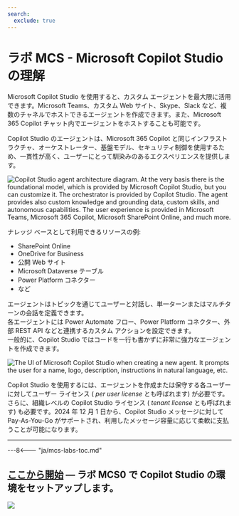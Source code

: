 ```yaml
---
search:
  exclude: true
---
```

# ラボ MCS - Microsoft Copilot Studio の理解

Microsoft Copilot Studio を使用すると、カスタム エージェントを最大限に活用できます。Microsoft Teams、カスタム Web サイト、Skype、Slack など、複数のチャネルでホストできるエージェントを作成できます。また、Microsoft 365 Copilot チャット内でエージェントをホストすることも可能です。

Copilot Studio のエージェントは、Microsoft 365 Copilot と同じインフラストラクチャ、オーケストレーター、基盤モデル、セキュリティ制御を使用するため、一貫性が高く、ユーザーにとって馴染みのあるエクスペリエンスを提供します。

![Copilot Studio agent architecture diagram. At the very basis there is the foundational model, which is provided by Microsoft Copilot Studio, but you can customize it. The orchestrator is provided by Copilot Studio. The agent provides also custom knowledge and grounding data, custom skills, and autonomous capabilities. The user experience is provided in Microsoft Teams, Microsoft 365 Copilot, Microsoft SharePoint Online, and much more.](../../../assets/images/copilot-studio-agent.png)

ナレッジ ベースとして利用できるリソースの例:

- SharePoint Online
- OneDrive for Business
- 公開 Web サイト
- Microsoft Dataverse テーブル
- Power Platform コネクター
- など

エージェントはトピックを通じてユーザーと対話し、単一ターンまたはマルチターンの会話を定義できます。  
各エージェントには Power Automate フロー、Power Platform コネクター、外部 REST API などと連携するカスタム アクションを設定できます。  
一般的に、Copilot Studio ではコードを一行も書かずに非常に強力なエージェントを作成できます。

![The UI of Microsoft Copilot Studio when creating a new agent. It prompts the user for a name, logo, description, instructions in natural language, etc.](../../../assets/images/make-global-intro/copilot-studio-01.png)

Copilot Studio を使用するには、エージェントを作成または保守する各ユーザーに対してユーザー ライセンス ( _per user license_ とも呼ばれます) が必要です。さらに、組織レベルの Copilot Studio ライセンス ( _tenant license_ とも呼ばれます) も必要です。2024 年 12 月 1 日から、Copilot Studio メッセージに対して Pay-As-You-Go がサポートされ、利用したメッセージ容量に応じて柔軟に支払うことが可能になります。

<hr />

---8<--- "ja/mcs-labs-toc.md"

## <a href="./00-prerequisites">ここから開始</a> — ラボ MCS0 で Copilot Studio の環境をセットアップします。

<img src="https://m365-visitor-stats.azurewebsites.net/copilot-camp/make/agent-builder/index" />
